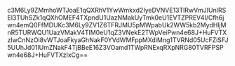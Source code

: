 c3M6Ly9ZMmhoWTJoaE1qQXRhV1YwWmkxd2IyeDVNVE13TlRwVmJIUnlRSEl3TUhSZk1qQXhOMEF4TXpndU1UazNMakUyTmk0eU1EVTZPREV4I/Cfh6jwn4emQ0FfMDUKc3M6Ly9ZV1Z6TFRJMU5pMWpabUk2WW5kb2MydHljMnR5TURWQU1UazVMakV4TlM0eU1qZ3VNekE2TWpVeiPwn4e68J+HuFVTXzIwCnNzOi8vWTJoaFkyaGhNakF0YVdWMFppMXdiMng1TVRNd05UcFZiSFJ5UUhJd01IUmZNakF4TjBBeE16Z3VOamd1TWpRNExqRXpNRG80TVRFPSPwn4e68J+HuFVTXzIxCg==